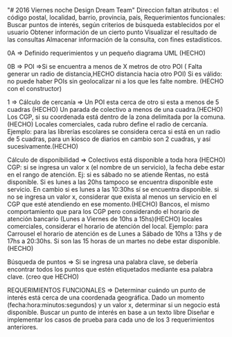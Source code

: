 "# 2016 Viernes noche Design Dream Team" 
Direccion faltan atributos :  el código postal, localidad, barrio, provincia, país,
Requerimientos funcionales: Buscar puntos de interés, según criterios de búsqueda establecidos por el usuario
                            Obtener información de un cierto punto
                            Visualizar el resultado de las consultas
                            Almacenar información de la consulta, con fines estadísticos. 

0A => Definido requerimientos y un pequeño diagrama UML (HECHO)

0B => POI =>Si se encuentra a menos de X metros de otro POI ( Falta generar un radio de distancia,HECHO distancia hacia otro POI)
            Si es válido: no puede haber POIs sin geolocalizar ni a los que les falte nombre. (HECHO con el constructor)
            
1  => Cálculo de cercanía => Un POI esta cerca de otro si esta a menos de 5 cuadras (HECHO)
                             Un parada de  colectivo a menos de una cuadra.(HECHO)
                             Los CGP, si su coordenada está dentro de la zona delimitada por la  comuna.(HECHO)
                             Locales comerciales, cada rubro define el radio de cercanía. Ejemplo: para las librerías                                         escolares se considera cerca si está en un radio de 5 cuadras, para un kiosco de diarios en                                       cambio son 2 cuadras, y así sucesivamente.(HECHO)

   Cálculo de disponibilidad => Colectivos está disponible a toda hora (HECHO)
                                CGP: si se ingresa un valor x (el nombre de un servicio), la fecha debe estar en el rango de atención. Ej: si es sábado no se atiende Rentas, no está disponible. Si es lunes a las 20hs tampoco se encuentra disponible este servicio. En cambio si es lunes a las 10:30hs sí se encuentra disponible.
si no se ingresa un valor x, considerar que exista al menos un servicio en el CGP que esté atendiendo en ese momento.(HECHO)
                                Bancos, el mismo comportamiento que para los CGP pero considerando el horario de atención bancario (Lunes a Viernes de 10hs a 15hs)(HECHO)
                                locales comerciales,  considerar el horario de atención del local. Ejemplo: para Carrousel el horario de atención es de Lunes a Sábado de 10hs a 13hs y de 17hs a 20:30hs. Si son las 15 horas de un martes no debe estar disponible.(HECHO)

  Búsqueda de puntos => Si se ingresa una palabra clave, se debería encontrar todos los puntos que estén etiquetados mediante                          esa palabra clave.  (creo que HECHO)
  
  REQUERIMIENTOS FUNCIONALES => Determinar cuándo un punto de interés está cerca de una coordenada geográfica. 
                                Dado un momento (fecha:hora:minutos:segundos) y un valor x, determinar si un negocio está                                        disponible.
                                Buscar un punto de interés en base a un texto libre 
                                Diseñar e implementar los casos de prueba para cada uno de los 3 requerimientos anteriores.

            
      
